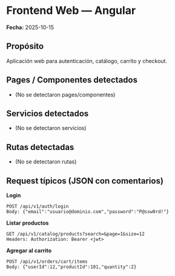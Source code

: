 # Frontend Web — Angular
**Fecha:** 2025-10-15

## Propósito
Aplicación web para autenticación, catálogo, carrito y checkout.

## Pages / Componentes detectados
- (No se detectaron pages/componentes)

## Servicios detectados
- (No se detectaron servicios)

## Rutas detectadas
- (No se detectaron rutas)

## Request típicos (JSON con comentarios)
**Login**
```jsonc
POST /api/v1/auth/login
Body: {"email":"usuario@dominio.com","password":"P@ssw0rd!"}
```
**Listar productos**
```jsonc
GET /api/v1/catalog/products?search=&page=1&size=12
Headers: Authorization: Bearer <jwt>
```
**Agregar al carrito**
```jsonc
POST /api/v1/orders/cart/items
Body: {"userId":12,"productId":101,"quantity":2}
```
